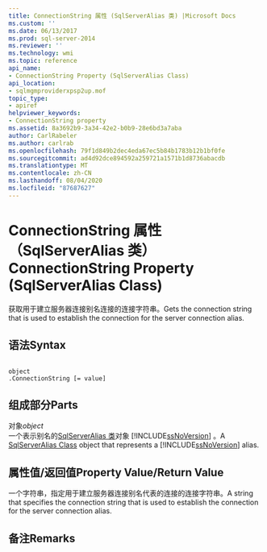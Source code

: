 ```yaml
---
title: ConnectionString 属性 (SqlServerAlias 类) |Microsoft Docs
ms.custom: ''
ms.date: 06/13/2017
ms.prod: sql-server-2014
ms.reviewer: ''
ms.technology: wmi
ms.topic: reference
api_name:
- ConnectionString Property (SqlServerAlias Class)
api_location:
- sqlmgmproviderxpsp2up.mof
topic_type:
- apiref
helpviewer_keywords:
- ConnectionString property
ms.assetid: 8a3692b9-3a34-42e2-b0b9-28e6bd3a7aba
author: CarlRabeler
ms.author: carlrab
ms.openlocfilehash: 79f1d849b2dec4eda67ec5b84b1783b12b1bf0fe
ms.sourcegitcommit: ad4d92dce894592a259721a1571b1d8736abacdb
ms.translationtype: MT
ms.contentlocale: zh-CN
ms.lasthandoff: 08/04/2020
ms.locfileid: "87687627"
---
```

# <a name="connectionstring-property-sqlserveralias-class"></a><span data-ttu-id="b4358-102">ConnectionString 属性（SqlServerAlias 类）</span><span class="sxs-lookup"><span data-stu-id="b4358-102">ConnectionString Property (SqlServerAlias Class)</span></span>
  <span data-ttu-id="b4358-103">获取用于建立服务器连接别名连接的连接字符串。</span><span class="sxs-lookup"><span data-stu-id="b4358-103">Gets the connection string that is used to establish the connection for the server connection alias.</span></span>  
  
## <a name="syntax"></a><span data-ttu-id="b4358-104">语法</span><span class="sxs-lookup"><span data-stu-id="b4358-104">Syntax</span></span>  
  
```  
  
object  
.ConnectionString [= value]  
```  
  
## <a name="parts"></a><span data-ttu-id="b4358-105">组成部分</span><span class="sxs-lookup"><span data-stu-id="b4358-105">Parts</span></span>  
 <span data-ttu-id="b4358-106">对象</span><span class="sxs-lookup"><span data-stu-id="b4358-106">*object*</span></span>  
 <span data-ttu-id="b4358-107">一个表示别名的[SqlServerAlias 类](sqlserveralias-class.md)对象 [!INCLUDE[ssNoVersion](../../../includes/ssnoversion-md.md)] 。</span><span class="sxs-lookup"><span data-stu-id="b4358-107">A [SqlServerAlias Class](sqlserveralias-class.md) object that represents a [!INCLUDE[ssNoVersion](../../../includes/ssnoversion-md.md)] alias.</span></span>  
  
## <a name="property-valuereturn-value"></a><span data-ttu-id="b4358-108">属性值/返回值</span><span class="sxs-lookup"><span data-stu-id="b4358-108">Property Value/Return Value</span></span>  
 <span data-ttu-id="b4358-109">一个字符串，指定用于建立服务器连接别名代表的连接的连接字符串。</span><span class="sxs-lookup"><span data-stu-id="b4358-109">A string that specifies the connection string that is used to establish the connection for the server connection alias.</span></span>  
  
## <a name="remarks"></a><span data-ttu-id="b4358-110">备注</span><span class="sxs-lookup"><span data-stu-id="b4358-110">Remarks</span></span>  
  
